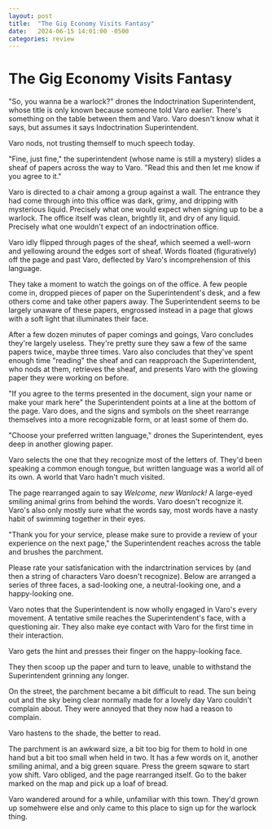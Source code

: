 ```yaml
---
layout: post
title:  "The Gig Economy Visits Fantasy"
date:   2024-06-15 14:01:00 -0500
categories: review
---
```



# The Gig Economy Visits Fantasy

"So, you wanna be a warlock?" drones the Indoctrination Superintendent, whose title is only known because someone told Varo earlier. There's something on the table between them and Varo. Varo doesn't know what it says, but assumes it says Indoctrination Superintendent.

Varo nods, not trusting themself to much speech today.

"Fine, just fine," the superintendent (whose name is still a mystery) slides a sheaf of papers across the way to Varo. "Read this and then let me know if you agree to it."

Varo is directed to a chair among a group against a wall. The entrance they had come through into this office was dark, grimy, and dripping with mysterious liquid. Precisely what one would expect when signing up to be a warlock. The office itself was clean, brightly lit, and dry of any liquid. Precisely what one wouldn't expect of an indoctrination office.

Varo idly flipped through pages of the sheaf, which seemed a well-worn and yellowing around the edges sort of sheaf. Words floated (figuratively) off the page and past Varo, deflected by Varo's incomprehension of this language.

They take a moment to watch the goings on of the office. A few people come in, dropped pieces of paper on the Superintendent's desk, and a few others come and take other papers away. The Superintendent seems to be largely unaware of these papers, engrossed instead in a page that glows with a soft light that illuminates their face. 

After a few dozen minutes of paper comings and goings, Varo concludes they're largely useless. They're pretty sure they saw a few of the same papers twice, maybe three times. Varo also concludes that they've spent enough time "reading" the sheaf and can reapproach the Superintendent, who nods at them, retrieves the sheaf, and presents Varo with the glowing paper they were working on before.

"If you agree to the terms presented in the document, sign your name or make your mark here" the Superintendent points at a line at the bottom of the page. Varo does, and the signs and symbols on the sheet rearrange themselves into a more recognizable form, or at least some of them do.

"Choose your preferred written language," drones the Superintendent, eyes deep in another glowing paper. 

Varo selects the one that they recognize most of the letters of. They'd been speaking a common enough tongue, but written language was a world all of its own. A world that Varo hadn't much visited.

The page rearranged again to say *Welcome, new Wanlock!* A large-eyed smiling animal grins from behind the words. Varo doesn't recognize it. Varo's also only mostly sure what the words say, most words have a nasty habit of swimming together in their eyes.

"Thank you for your service, please make sure to provide a review of your experience on the next page," the Superintendent reaches across the table and brushes the parchment. 

Please rate your satisfanication with the indarctrination services by (and then a string of characters Varo doesn't recognize). Below are arranged a series of three faces, a sad-looking one, a neutral-looking one, and a happy-looking one. 

Varo notes that the Superintendent is now wholly engaged in Varo's every movement. A tentative smile reaches the Superintendent's face, with a questioning air. They also make eye contact with Varo for the first time in their interaction.

Varo gets the hint and presses their finger on the happy-looking face.

They then scoop up the paper and turn to leave, unable to withstand the Superintendent grinning any longer.

On the street, the parchment became a bit difficult to read. The sun being out and the sky being clear normally made for a lovely day Varo couldn't complain about. They were annoyed that they now had a reason to complain.

Varo hastens to the shade, the better to read. 

The parchment is an awkward size, a bit too big for them to hold in one hand but a bit too small when held in two. It has a few words on it, another smiling animal, and a big green square. Press the greem sqware to start yow shift. Varo obliged, and the page rearranged itself. Go to the baker marked on the map and pick up a loaf of bread.

Varo wandered around for a while, unfamiliar with this town. They'd grown up somehwere else and only came to this place to sign up for the warlock thing.
